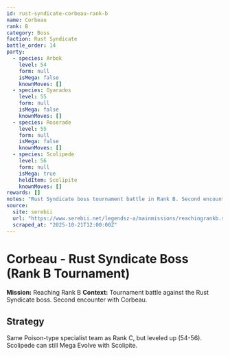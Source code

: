 ```yaml
---
id: rust-syndicate-corbeau-rank-b
name: Corbeau
rank: B
category: Boss
faction: Rust Syndicate
battle_order: 14
party:
  - species: Arbok
    level: 54
    form: null
    isMega: false
    knownMoves: []
  - species: Gyarados
    level: 55
    form: null
    isMega: false
    knownMoves: []
  - species: Roserade
    level: 55
    form: null
    isMega: false
    knownMoves: []
  - species: Scolipede
    level: 56
    form: null
    isMega: true
    heldItem: Scolipite
    knownMoves: []
rewards: []
notes: "Rust Syndicate boss tournament battle in Rank B. Second encounter with Corbeau. Poison-type specialist."
source:
  site: serebii
  url: "https://www.serebii.net/legendsz-a/mainmissions/reachingrankb.shtml"
  scraped_at: "2025-10-21T12:00:00Z"
---
```


# Corbeau - Rust Syndicate Boss (Rank B Tournament)

**Mission:** Reaching Rank B
**Context:** Tournament battle against the Rust Syndicate boss. Second encounter with Corbeau.

## Strategy
Same Poison-type specialist team as Rank C, but leveled up (54-56). Scolipede can still Mega Evolve with Scolipite.
